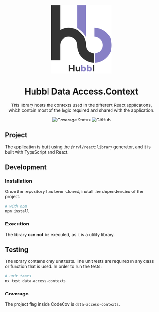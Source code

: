 <p align="center">
  <img width="200" src="../../../static/Logo.svg" alt="Hubbl logo">
</p>

<h1 align="center">Hubbl Data Access.Context</h1>

<div align="center">

This library hosts the contexts used in the different React applications, which contain most of the logic required and shared with the application.

![Coverage Status](https://img.shields.io/codecov/c/github/hubbl-app/hubbl?flag=data-access-contexts&label=api%20coverage&logo=codecov&style=for-the-badge)
![GitHub](https://img.shields.io/github/license/hubbl-app/hubbl?color=%237CB9E8&style=for-the-badge)

</div>

## Project

The application is built using the `@nrwl/react:library` generator, and it is built with TypeScript and React.

## Development

### Installation

Once the repository has been cloned, install the dependencies of the project.

```sh
# with npm
npm install
```

### Execution

The library **can not** be executed, as it is a utility library.

## Testing

The library contains only unit tests. The unit tests are required in any class or function that is used. In order to run the tests:

```sh
# unit tests
nx test data-access-contexts
```

### Coverage

The project flag inside CodeCov is `data-access-contexts`.
